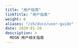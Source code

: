 ```yaml
---
title: "用户指南"
linkTitle: "用户指南"
weight: 6
aliases: "/zh/docs/user-guide"
date: 2020-01-20
description: >
  MOSN 用户相关指南
---
```


